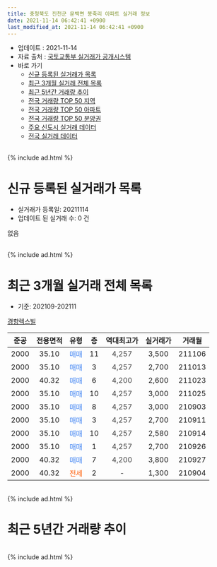 ```yaml
---
title: 충청북도 진천군 문백면 봉죽리 아파트 실거래 정보
date: 2021-11-14 06:42:41 +0900
last_modified_at: 2021-11-14 06:42:41 +0900
---
```


* 업데이트 : 2021-11-14
* 자료 출처 : [국토교통부 실거래가 공개시스템](http://rt.molit.go.kr)
* 바로 가기
    * [신규 등록된 실거래가 목록](#신규-등록된-실거래가-목록)
    * [최근 3개월 실거래 전체 목록](#최근-3개월-실거래-전체-목록)
    * [최근 5년간 거래량 추이](#최근-5년간-거래량-추이)
    * [전국 거래량 TOP 50 지역](https://inasie.github.io/apt-trade-info/최근-3개월-전국에서-가장-거래가-많이-발생한-지역)
    * [전국 거래량 TOP 50 아파트](https://inasie.github.io/apt-trade-info/최근-3개월-전국에서-가장-거래가-많이-발생한-아파트)
    * [전국 거래량 TOP 50 분양권](https://inasie.github.io/apt-trade-info/최근-3개월-전국에서-가장-거래가-많이-발생한-분양권)
    * [주요 신도시 실거래 데이터](https://inasie.github.io/apt-trade-info/주요-신도시)
    * [전국 실거래 데이터](https://inasie.github.io/apt-trade-info/전국)
<br>
{% include ad.html %}
<br>

# 신규 등록된 실거래가 목록
* 실거래가 등록일: 20211114
* 업데이트 된 실거래 수: 0 건

없음

<br>
{% include ad.html %}
<br>

# 최근 3개월 실거래 전체 목록
* 기준: 202109-202111


[경향렉스빌](https://search.naver.com/search.naver?query=%EC%B6%A9%EC%B2%AD%EB%B6%81%EB%8F%84+%EC%A7%84%EC%B2%9C%EA%B5%B0+%EB%AC%B8%EB%B0%B1%EB%A9%B4+%EB%B4%89%EC%A3%BD%EB%A6%AC+%EA%B2%BD%ED%96%A5%EB%A0%89%EC%8A%A4%EB%B9%8C)

|준공|전용면적|유형|층|역대최고가|실거래가|거래월|
|:---:|:---:|:---:|:---:|:---:|:---:|:---:|
|2000|35.10|<span style="color:#4285f3">매매</span>|11|<span style="color:#444444">4,257</span>|3,500|211106|
|2000|35.10|<span style="color:#4285f3">매매</span>|3|<span style="color:#444444">4,257</span>|2,700|211013|
|2000|40.32|<span style="color:#4285f3">매매</span>|6|<span style="color:#444444">4,200</span>|2,600|211023|
|2000|35.10|<span style="color:#4285f3">매매</span>|10|<span style="color:#444444">4,257</span>|3,000|211025|
|2000|35.10|<span style="color:#4285f3">매매</span>|8|<span style="color:#444444">4,257</span>|3,000|210903|
|2000|35.10|<span style="color:#4285f3">매매</span>|3|<span style="color:#444444">4,257</span>|2,700|210911|
|2000|35.10|<span style="color:#4285f3">매매</span>|10|<span style="color:#444444">4,257</span>|2,580|210914|
|2000|35.10|<span style="color:#4285f3">매매</span>|1|<span style="color:#444444">4,257</span>|2,700|210926|
|2000|40.32|<span style="color:#4285f3">매매</span>|7|<span style="color:#444444">4,200</span>|3,800|210927|
|2000|40.32|<span style="color:#ff5a00">전세</span>|2|<span style="color:#444444">-</span>|1,300|210904|


<br>
{% include ad.html %}
<br>

# 최근 5년간 거래량 추이


<div style="width:100%;">
    <canvas id="deal_progress" height="200"></canvas>
</div>

<script>
new Chart(document.getElementById("deal_progress"), {
    type: 'line',
    data: {
        labels: ['201611','201612','201701','201702','201703','201704','201705','201706','201707','201708','201709','201710','201711','201712','201801','201802','201803','201804','201805','201806','201807','201808','201809','201810','201811','201812','201901','201902','201903','201904','201905','201906','201907','201908','201909','201910','201911','201912','202001','202002','202003','202004','202005','202006','202007','202008','202009','202010','202011','202012','202101','202102','202103','202104','202105','202106','202107','202108','202109','202110','202111'],
        datasets: [{
            label: '매매',
            pointRadius: 1,
            data: [1, 0, 1, 0, 0, 0, 1, 3, 0, 1, 1, 0, 2, 1, 18, 1, 2, 0, 6, 1, 1, 1, 1, 3, 3, 1, 1, 1, 0, 2, 2, 1, 0, 0, 0, 2, 0, 1, 0, 0, 1, 1, 1, 1, 1, 0, 0, 0, 1, 3, 2, 2, 1, 4, 4, 0, 2, 1, 5, 3, 1],
            borderColor: "rgba(255, 201, 14, 1)",
            backgroundColor: "rgba(255, 201, 14, 0.5)",
            fill: false,
            lineTension: 0
        },{
            label: '전월세',
            pointRadius: 1,
            data: [0, 0, 1, 1, 1, 1, 1, 2, 0, 0, 0, 0, 1, 1, 0, 2, 1, 1, 0, 0, 1, 0, 1, 1, 0, 2, 0, 0, 2, 1, 1, 0, 1, 1, 1, 1, 0, 0, 0, 2, 0, 0, 1, 3, 0, 0, 0, 0, 0, 0, 0, 0, 2, 1, 0, 2, 0, 0, 1, 0, 0],
            borderColor: "rgba(0, 141, 185, 1)",
            backgroundColor: "rgba(0, 141, 185, 0.5)",
            fill: false,
            lineTension: 0
        }
        ]
    },
    options: {
        responsive: true,
        title: {
            display: false
        },
        tooltips: {
            mode: 'index',
            intersect: false
        },
        hover: {
            mode: 'nearest',
            intersect: true
        },
        scales: {
            xAxes: [{
                display: true,
                scaleLabel: {
                    display: true,
                    labelString: '년/월'
                }
            }],
            yAxes: [{
                display: true,
                ticks: {
                    suggestedMin: 0,
                },
                scaleLabel: {
                    display: true,
                    labelString: '실거래 수'
                }
            }]
        }
    }
});

</script>


<br>
{% include ad.html %}
<br>

